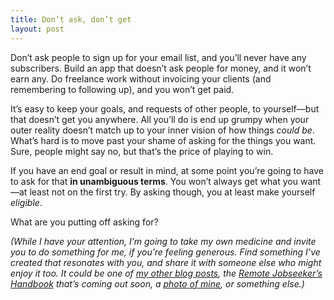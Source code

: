 ```yaml
---
title: Don’t ask, don’t get
layout: post
---
```


Don’t ask people to sign up for your email list, and you’ll never have any subscribers. Build an app that doesn’t ask people for money, and it won’t earn any. Do freelance work without invoicing your clients (and remembering to following up), and you won’t get paid.

It’s easy to keep your goals, and requests of other people, to yourself—but that doesn’t get you anywhere. All you’ll do is end up grumpy when your outer reality doesn’t match up to your inner vision of how things *could be*. What’s hard is to move past your shame of asking for the things you want. Sure, people might say no, but that’s the price of playing to win.

If you have an end goal or result in mind, at some point you’re going to have to ask for that **in unambiguous terms**. You won’t always get what you want—at least not on the first try. By asking though, you at least make yourself *eligible*.

What are you putting off asking for?

*(While I have your attention, I’m going to take my own medicine and invite you to do something for me, if you’re feeling generous. Find something I’ve created that resonates with you, and share it with someone else who might enjoy it too. It could be one of [my other blog posts](http://cobyism.com/writing/), the [Remote Jobseeker’s Handbook](http://cobyism.com/remotejobseeker/) that’s coming out soon, a [photo of mine](https://instagram.com/cobyism/), or something else.)*
